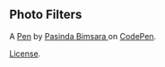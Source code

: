 Photo Filters
-------------


A [Pen](https://codepen.io/pasindabimsara/pen/dybgoEp) by [Pasinda Bimsara ](https://codepen.io/pasindabimsara) on [CodePen](https://codepen.io).

[License](https://codepen.io/pasindabimsara/pen/dybgoEp/license).